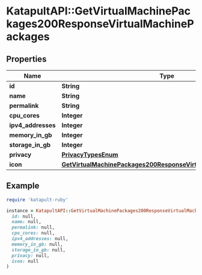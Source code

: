 # KatapultAPI::GetVirtualMachinePackages200ResponseVirtualMachinePackages

## Properties

| Name | Type | Description | Notes |
| ---- | ---- | ----------- | ----- |
| **id** | **String** |  | [optional] |
| **name** | **String** |  | [optional] |
| **permalink** | **String** |  | [optional] |
| **cpu_cores** | **Integer** |  | [optional] |
| **ipv4_addresses** | **Integer** |  | [optional] |
| **memory_in_gb** | **Integer** |  | [optional] |
| **storage_in_gb** | **Integer** |  | [optional] |
| **privacy** | [**PrivacyTypesEnum**](PrivacyTypesEnum.md) |  | [optional] |
| **icon** | [**GetVirtualMachinePackages200ResponseVirtualMachinePackagesIcon**](GetVirtualMachinePackages200ResponseVirtualMachinePackagesIcon.md) |  | [optional] |

## Example

```ruby
require 'katapult-ruby'

instance = KatapultAPI::GetVirtualMachinePackages200ResponseVirtualMachinePackages.new(
  id: null,
  name: null,
  permalink: null,
  cpu_cores: null,
  ipv4_addresses: null,
  memory_in_gb: null,
  storage_in_gb: null,
  privacy: null,
  icon: null
)
```

